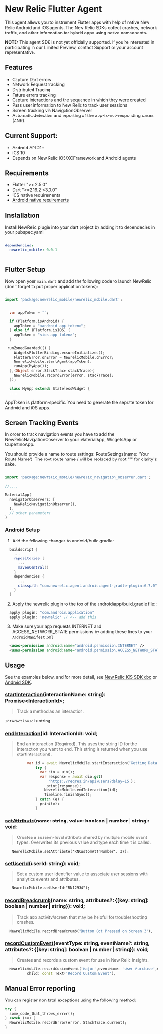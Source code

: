 # New Relic Flutter Agent

This agent allows you to instrument Flutter apps with help of native New Relic Android and iOS agents. The New Relic SDKs collect crashes, network traffic, and other information for hybrid apps using native components.

**NOTE:** This agent SDK is not yet officially supported. If you’re interested in participating in our Limited Preview, contact Support or your account representative.

## Features
* Capture Dart errors
* Network Request tracking
* Distributed Tracing 
* Future errors tracking
* Capture interactions and the sequence in which they were created
* Pass user information to New Relic to track user sessions
* Screen tracking via NavigationObserver
* Automatic detection and reporting of the app-is-not-responding cases (ANR).

## Current Support:
- Android API 21+
- iOS 10
- Depends on New Relic iOS/XCFramework and Android agents


## Requirements
- Flutter ">= 2.5.0"
- Dart ">=2.16.2 <3.0.0"
- [IOS native requirements](https://docs.newrelic.com/docs/mobile-monitoring/new-relic-mobile-ios/get-started/new-relic-ios-compatibility-requirements)
- [Android native requirements](https://docs.newrelic.com/docs/mobile-monitoring/new-relic-mobile-android/get-started/new-relic-android-compatibility-requirements)

## Installation
Install NewRelic plugin into your dart project by adding it to dependecies in your pubspec.yaml 

```yaml

dependencies:
  newrelic_mobile: 0.0.1
  
```

## Flutter Setup

Now open your `main.dart` and add the following code to launch NewRelic (don't forget to put proper application tokens):

```dart

import 'package:newrelic_mobile/newrelic_mobile.dart';


  var appToken = "";

  if (Platform.isAndroid) {
    appToken = "<android app token>";
  } else if (Platform.isIOS) {
    appToken = "<ios app token>";
  }

 runZonedGuarded(() {
    WidgetsFlutterBinding.ensureInitialized();
    FlutterError.onError = NewrelicMobile.onError;
    NewrelicMobile.startAgent(appToken);
    runApp(MyApp());
  },(Object error,StackTrace stackTrace){
    NewrelicMobile.recordError(error, stackTrace);
  });

  class MyApp extends StatelessWidget {
  ....

```
AppToken is platform-specific. You need to generate the seprate token for Android and iOS apps.

## Screen Tracking Events
In order to track navigation events you have to add the NewRelicNavigationObserver to your MaterialApp, WidgetsApp or CupertinoApp.

You should provide a name to route settings: RouteSettings(name: 'Your Route Name'). The root route name / will be replaced by root "/" for clarity's sake.

``` dart

import 'package:newrelic_mobile/newrelic_navigation_observer.dart';

//....

MaterialApp(
  navigatorObservers: [
    NewRelicNavigationObserver(),
  ],
  // other parameters
)


```

### Android Setup

1. Add the following changes to android/build.gradle:
  ```groovy
    buildscript {
      ...
      repositories {
        ...
        mavenCentral()
      }
      dependencies {
        ...
        classpath "com.newrelic.agent.android:agent-gradle-plugin:6.7.0"
      }
    }
  ```

2. Apply the newrelic plugin to the top of the android/app/build.gradle file::
  ``` groovy
    apply plugin: "com.android.application"
    apply plugin: 'newrelic' // <-- add this
  
  ```

3. Make sure your app requests INTERNET and ACCESS_NETWORK_STATE permissions by adding these lines to your `AndroidManifest.xml`
  ``` xml
    <uses-permission android:name="android.permission.INTERNET" />
    <uses-permission android:name="android.permission.ACCESS_NETWORK_STATE" />
  ```


## Usage
See the examples below, and for more detail, see [New Relic IOS SDK doc](https://docs.newrelic.com/docs/mobile-monitoring/new-relic-mobile-ios/ios-sdk-api) or [Android SDK](https://docs.newrelic.com/docs/mobile-monitoring/new-relic-mobile-android/android-sdk-api).

### [startInteraction](https://docs.newrelic.com/docs/mobile-monitoring/new-relic-mobile-android/android-sdk-api/start-interaction)(interactionName: string): Promise&lt;InteractionId&gt;;
> Track a method as an interaction.

`InteractionId` is string.


### [endInteraction](https://docs.newrelic.com/docs/mobile-monitoring/new-relic-mobile-android/android-sdk-api/end-interaction)(id: InteractionId): void;
> End an interaction
> (Required). This uses the string ID for the interaction you want to end.
> This string is returned when you use startInteraction().

  ``` dart
            var id = await NewrelicMobile.startInteraction("Getting Data from Service");
                try {
                  var dio = Dio();
                  var response = await dio.get(
                      'https://reqres.in/api/users?delay=15');
                     print(response);
                    NewrelicMobile.endInteraction(id);
                    Timeline.finishSync();
                } catch (e) {
                  print(e);
                }
  
  ```

### [setAttribute](https://docs.newrelic.com/docs/mobile-monitoring/new-relic-mobile-android/android-sdk-api/set-attribute)(name: string, value: boolean | number | string): void;
> Creates a session-level attribute shared by multiple mobile event types. Overwrites its previous value and type each time it is called.
  ```
     NewrelicMobile.setAttribute('RNCustomAttrNumber', 37);
  ```

### [setUserId](https://docs.newrelic.com/docs/mobile-monitoring/new-relic-mobile-android/android-sdk-api/set-user-id)(userId: string): void;
> Set a custom user identifier value to associate user sessions with analytics events and attributes.
  ```
     NewrelicMobile.setUserId("RN12934");
  ```

### [recordBreadcrumb](https://docs.newrelic.com/docs/mobile-monitoring/new-relic-mobile-android/android-sdk-api/recordbreadcrumb)(name: string, attributes?: {[key: string]: boolean | number | string}): void;
> Track app activity/screen that may be helpful for troubleshooting crashes.

  ``` dart
    NewrelicMobile.recordBreadcrumb("Button Got Pressed on Screen 3"),
  ```

### [recordCustomEvent](https://docs.newrelic.com/docs/mobile-monitoring/new-relic-mobile-android/android-sdk-api/recordcustomevent-android-sdk-api)(eventType: string, eventName?: string, attributes?: {[key: string]: boolean | number | string}): void;
> Creates and records a custom event for use in New Relic Insights.

  ``` dart
    NewrelicMobile.recordCustomEvent("Major",eventName: "User Purchase",eventAttributes: {"item1":"Clothes","price":34.00}),
            child: const Text('Record Custom Event'),
  ```


## Manual Error reporting

You can register non fatal exceptions using the following method:

```dart
try {
  some_code_that_throws_error();
} catch (ex) {
  NewrelicMobile.recordError(error, StackTrace.current);
}
```
